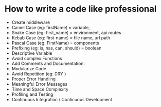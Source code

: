 # How to write a code like professional

- Create middleware
- Camel Case (eg: firstName) = variable,
- Snake Case (eg: first_name) = environment, api routes
- Kebab Case (eg: first-name) = file name, url path
- Pascal Case (eg: FirstName) = components
- Prefixing (eg: is, has, can, should) = boolean
- Descriptive Variable
- Avoid complex Functions
- Add Comments and Documentation:
- Modularize Code
- Avoid Repetition (eg: DRY )
- Proper Error Handling
- Meaningful Error Messages
- Time and Space Complexity
- Profiling and Testing
- Continuous Integration / Continuous Development
